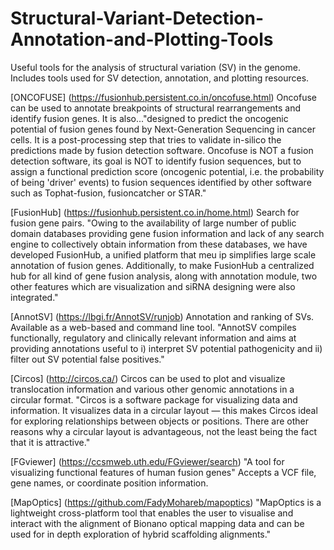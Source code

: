 # Structural-Variant-Detection-Annotation-and-Plotting-Tools
Useful tools for the analysis of structural variation (SV) in the genome. Includes tools used for SV detection, annotation, and plotting resources.

[ONCOFUSE] (https://fusionhub.persistent.co.in/oncofuse.html) 
Oncofuse can be used to annotate breakpoints of structural rearrangements and identify fusion genes. It is also..."designed to predict the oncogenic potential of fusion genes found by Next-Generation Sequencing in cancer cells. It is a post-processing step that tries to validate in-silico the predictions made by fusion detection software. Oncofuse is NOT a fusion detection software, its goal is NOT to identify fusion sequences, but to assign a functional prediction score (oncogenic potential, i.e. the probability of being 'driver' events) to fusion sequences identified by other software such as Tophat-fusion, fusioncatcher or STAR."

[FusionHub] (https://fusionhub.persistent.co.in/home.html)
Search for fusion gene pairs. "Owing to the availability of large number of public domain databases providing gene fusion information and lack of any search engine to collectively obtain information from these databases, we have developed FusionHub, a unified platform that meu ip simplifies large scale annotation of fusion genes. Additionally, to make FusionHub a centralized hub for all kind of gene fusion analysis, along with annotation module, two other features which are visualization and siRNA designing were also integrated."

[AnnotSV] (https://lbgi.fr/AnnotSV/runjob)
Annotation and ranking of SVs. Available as a web-based and command line tool. "AnnotSV compiles functionally, regulatory and clinically relevant information and aims at providing annotations useful to i) interpret SV potential pathogenicity and ii) filter out SV potential false positives."

[Circos] (http://circos.ca/)
Circos can be used to plot and visualize translocation information and various other genomic annotations in a circular format. "Circos is a software package for visualizing data and information. It visualizes data in a circular layout — this makes Circos ideal for exploring relationships between objects or positions. There are other reasons why a circular layout is advantageous, not the least being the fact that it is attractive."

[FGviewer] (https://ccsmweb.uth.edu/FGviewer/search)
"A tool for visualizing functional features of human fusion genes" Accepts a VCF file, gene names, or coordinate position information.

[MapOptics] (https://github.com/FadyMohareb/mapoptics)
"MapOptics is a lightweight cross-platform tool that enables the user to visualise and interact with the alignment of Bionano optical mapping data and can be used for in depth exploration of hybrid scaffolding alignments."
